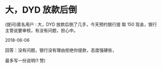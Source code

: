 # 大，DYD 放款后倒

(提问)匿名用户 : 大，DYD 放款后倒了几手，今天预约银行提 取 150 现金，银行主管说要审核，有没有问题，担心中。

2018-06-06

回答：没有问题，银行没有理由拒绝你提款，态度强硬些，

最多写一份说明(1 赞)